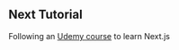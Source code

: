 ## Next Tutorial

Following an [Udemy course](https://www.udemy.com/universal-react-with-nextjs-the-ultimate-guide) to learn Next.js
